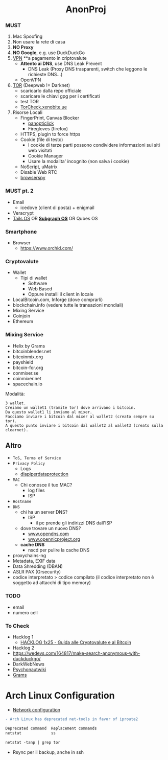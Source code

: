 <h1 align="center">AnonProj</h1>

### MUST

1. Mac Spoofing
2. Non usare la rete di casa
3. **NO Proxy**
4. **NO Google**, e.g. use DuckDuckGo
5. [VPN](#vpn) **a pagamento in criptovalute
    - **Attento ai DNS**, use DNS Leak Prevent
      - DNS Leak (Proxy DNS trasparenti, switch che leggono le richieste DNS...)
    - OpenVPN
6. [TOR](#tor) (Deepweb != Darknet)
    - scaricarlo dalla repo officiale
    - scaricare le chiavi gpg per i certificati
    - test TOR
    - [TorCheck.xenobite.ue](https://torcheck.xenobite.eu/)
7. Risorse Locali
    - FingerPrint, Canvas Blocker
        - [panopticlick](https://panopticlick.eff.org/)
        - Firegloves (firefox)
    - HTTPS, plugin to force https
    - Cookie (file di testo)
        - I cookie di terze parti possono condividere informazioni sui siti web visitati
        - Cookie Manager
        - Usare la modalita' incognito (non salva i cookie)
    - NoScript, uMatrix
    - Disable Web RTC
    - [browserspy](http://browserspy.dk/)

### MUST pt. 2

- Email
    - icedove (client di posta) + enigmail
- Veracrypt
- [Tails OS](https://tails.boum.org/) OR [**Subgraph OS**](https://subgraph.com/) OR Qubes OS

### Smartphone

- Browser
    - https://www.orchid.com/
    
### Cryptovalute

- Wallet
    - Tipi di wallet
        - Software
        - Web Based
        - Oppure installi il client in locale
- LocalBitcoin.com, Inforge (dove comprarli)
- blockchain.info (vedere tutte le transazioni mondiali)
- Mixing Service
- Coinjoin
- Ethereum

### Mixing Service

- Helix by Grams
- bitcoinblender.net
- bitcoinmix.org
- payshield
- bitcoin-for.org
- conmixer.se
- coinmixer.net
- spacechain.io

Modalità:
``` 
3 wallet.
Creiamo un wallet1 (tramite tor) dove arrivano i bitcoin.
Da questo wallet1 li inviamo al mixer.
Facciamo inviare i bitcoin dal mixer al wallet2 (creato sempre su tor).
A questo punto inviare i bitcoin dal wallet2 al wallet3 (creato sulla clearnet).
```

## Altro

- ```ToS, Terms of Service```
- ```Privacy Policy```
  - Logs
  - [dlapiperdataprotection](https://www.dlapiperdataprotection.com/)
- ```MAC```
  - Chi conosce il tuo MAC?
    - log files
    - ISP
- ```Hostname```
- ```DNS```
  - chi ha un server DNS?
    - ISP
      - il pc prende gli indirizzi DNS dall'ISP
  - dove trovare un nuovo DNS?
    - www.opendns.com
    - www.opennicproject.org
  - **cache DNS**
    - nscd per pulire la cache DNS
- proxychains-ng
- Metadata, EXIF data
- Data Shredding (DBAN)
- ASLR PAX (Grsecurity)
- codice interpretato > codice compilato (il codice interpretato non è soggetto ad attacchi di tipo memory)

### TODO

- email
- numero cell

### To Check

- Hacklog 1
    - [HACKLOG 1x25 - Guida alle Cryptovalute e al Bitcoin](https://www.youtube.com/watch?v=ERwv2Q_F0LA&list=PLYkvirnokewhbPaVM8Ykaj1JVnTPfdMzE&index=27)
- Hacklog 2
- https://wedevs.com/164817/make-search-anonymous-with-duckduckgo/
- DarkWebNews
- [Psychonautwiki](https://psychonautwiki.org/wiki/Main_Page)
- [Grams](https://grams-search.com/)















# Arch Linux Configuration

- [Network configuration](https://wiki.archlinux.org/index.php/Network_configuration)

```diff
- Arch Linux has deprecated net-tools in favor of iproute2

Deprecated command 	Replacement commands
netstat 	        ss

netstat -tanp | grep tor
```
- Rsync per il backup, anche in ssh

